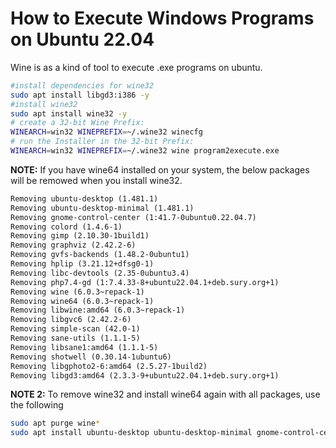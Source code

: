# How to Execute Windows Programs on Ubuntu 22.04

Wine is as a kind of tool to execute .exe programs on ubuntu.

```BASH
#install dependencies for wine32
sudo apt install libgd3:i386 -y
#install wine32
sudo apt install wine32 -y
# create a 32-bit Wine Prefix:
WINEARCH=win32 WINEPREFIX=~/.wine32 winecfg
# run the Installer in the 32-bit Prefix:
WINEARCH=win32 WINEPREFIX=~/.wine32 wine program2execute.exe
```

**NOTE:** If you have wine64 installed on your system, the below packages will be remowed when you install wine32.

```txt
Removing ubuntu-desktop (1.481.1)
Removing ubuntu-desktop-minimal (1.481.1)
Removing gnome-control-center (1:41.7-0ubuntu0.22.04.7)
Removing colord (1.4.6-1)
Removing gimp (2.10.30-1build1)
Removing graphviz (2.42.2-6)
Removing gvfs-backends (1.48.2-0ubuntu1)
Removing hplip (3.21.12+dfsg0-1)
Removing libc-devtools (2.35-0ubuntu3.4)
Removing php7.4-gd (1:7.4.33-8+ubuntu22.04.1+deb.sury.org+1)
Removing wine (6.0.3~repack-1)
Removing wine64 (6.0.3~repack-1)
Removing libwine:amd64 (6.0.3~repack-1)
Removing libgvc6 (2.42.2-6)
Removing simple-scan (42.0-1)
Removing sane-utils (1.1.1-5)
Removing libsane1:amd64 (1.1.1-5)
Removing shotwell (0.30.14-1ubuntu6)
Removing libgphoto2-6:amd64 (2.5.27-1build2)
Removing libgd3:amd64 (2.3.3-9+ubuntu22.04.1+deb.sury.org+1)
```

**NOTE 2:** To remove wine32 and install wine64 again with all packages, use the following

```BASH
sudo apt purge wine*
sudo apt install ubuntu-desktop ubuntu-desktop-minimal gnome-control-center colord gimp graphviz gvfs-backends hplip libc-devtools php7.4-gd wine wine64 libwine:amd64 libgvc6 simple-scan sane-utils libsane1:amd64 shotwell libgphoto2-6:amd64 libgd3:amd64 -y
```
